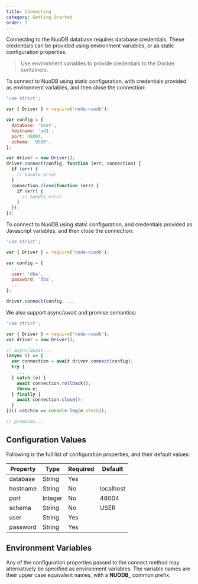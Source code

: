```yaml
---
title: Connecting
category: Getting Started
order: 1
---
```


Connecting to the NuoDB database requires database credentials. These
credentials can be provided using environment variables, or as static
configuration properties.

> Use environment variables to provide credentials to the Docker containers.

To connect to NuoDB using static configuration, with credentials provided
as environment variables, and then close the connection:

```javascript
'use strict';

var { Driver } = require('node-nuodb');

var config = {
  database: 'test',
  hostname: 'ad1',
  port: 48004,
  schema: 'USER',
};

var driver = new Driver();
driver.connect(config, function (err, connection) {
  if (err) {
    // handle error
  }
  connection.close(function (err) {
    if (err) {
      // handle error
    }
  });
});
```

To connect to NuoDB using static configuration, and credentials provided
as Javascript variables, and then close the connection:

```javascript
'use strict';

var { Driver } = require('node-nuodb');

var config = {
  ...
  user: 'dba',
  password: 'dba',
  ...
};

driver.connect(config, ...
```

We also support async/await and promise semantics:

```javascript
'use strict';

var { Driver } = require('node-nuodb');
var driver = new Driver();

// async/await...
(async () => {
  var connection = await driver.connect(config);
  try {
    ...
  } catch (e) {
    await connection.rollback();
    throw e;
  } finally {
    await connection.close();
  }
})().catch(e => console.log(e.stack));

// promises...

```

## Configuration Values

Following is the full list of configuration properties, and their
default values:

| Property  | Type    | Required |  Default  |
| --------- | ------- | -------- | --------- |
| database  | String  | Yes      |           |
| hostname  | String  | No       | localhost |
| port      | Integer | No       | 48004     |
| schema    | String  | No       | USER      |
| user      | String  | Yes      |           |
| password  | String  | Yes      |           |

## Environment Variables

Any of the configuration properties passed to the connect method may
alternatively be specified as environment variables. The variable
names are their upper case equivalent names, with a **NUODB_** common
prefix.
